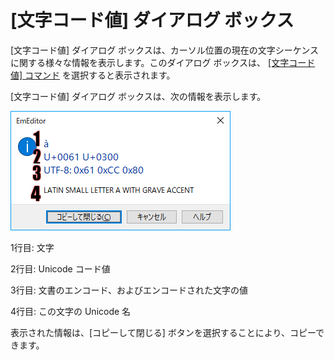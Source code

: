 # \[文字コード値\] ダイアログ ボックス

\[文字コード値\] ダイアログ ボックスは、カーソル位置の現在の文字シーケンスに関する様々な情報を表示します。このダイアログ ボックスは、 [\[文字コード値\] コマンド](../../cmd/view/watch_char_code) を選択すると表示されます。

\[文字コード値\] ダイアログ ボックスは、次の情報を表示します。

![Screenshot of the Character Code Value dialog box with labled line numbers.](../../images/characterCodeValueDialog.png)

1行目: 文字

2行目: Unicode コード値

3行目: 文書のエンコード、およびエンコードされた文字の値

4行目: この文字の Unicode 名

表示された情報は、\[コピーして閉じる\] ボタンを選択することにより、コピーできます。
